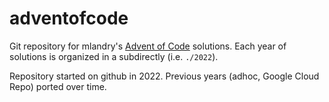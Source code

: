 # adventofcode

Git repository for mlandry's [Advent of Code](https://adventofcode.com/) solutions. Each year of solutions is organized in a subdirectly (i.e. `./2022`).

Repository started on github in 2022. Previous years (adhoc, Google Cloud Repo) ported over time.